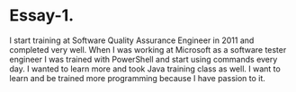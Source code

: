 # Essay-1.
I start training at Software Quality Assurance Engineer in 2011 and completed very well. When I was working at Microsoft as a software tester engineer I was trained with PowerShell and start using commands every day. I wanted to learn more and took Java training class as well. I want to learn and be trained more programming because I have passion to it.
